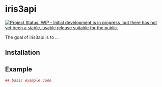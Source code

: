 
<!-- README.md is generated from README.Rmd. Please edit that file -->

# iris3api

<!-- badges: start -->

[![Project Status: WIP - Initial development is in progress, but there
has not yet been a stable, usable release suitable for the
public.](https://www.repostatus.org/badges/latest/wip.svg)](https://www.repostatus.org/#wip)
<!-- badges: end -->

The goal of iris3api is to …

## Installation

## Example

``` r
## basic example code
```
